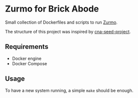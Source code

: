 # Zurmo for Brick Abode

Small collection of Dockerfiles and scripts to run [Zurmo](zurmo.org).

The structure of this project was inspired by
[cna-seed-project](https://github.com/icclab/cna-seed-project).

## Requirements

* Docker engine
* Docker Compose

## Usage

To have a new system running, a simple `make` should be enough.
